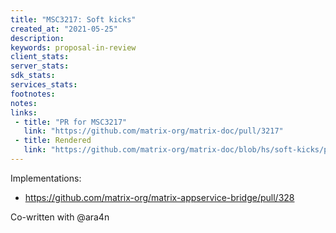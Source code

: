 ```yaml
---
title: "MSC3217: Soft kicks"
created_at: "2021-05-25"
description:
keywords: proposal-in-review
client_stats:
server_stats:
sdk_stats:
services_stats:
footnotes:
notes:
links:
 - title: "PR for MSC3217"
   link: "https://github.com/matrix-org/matrix-doc/pull/3217"
 - title: Rendered
   link: "https://github.com/matrix-org/matrix-doc/blob/hs/soft-kicks/proposals/3217-operational-kicks.md"
---
```


Implementations:
- https://github.com/matrix-org/matrix-appservice-bridge/pull/328

Co-written with @ara4n
